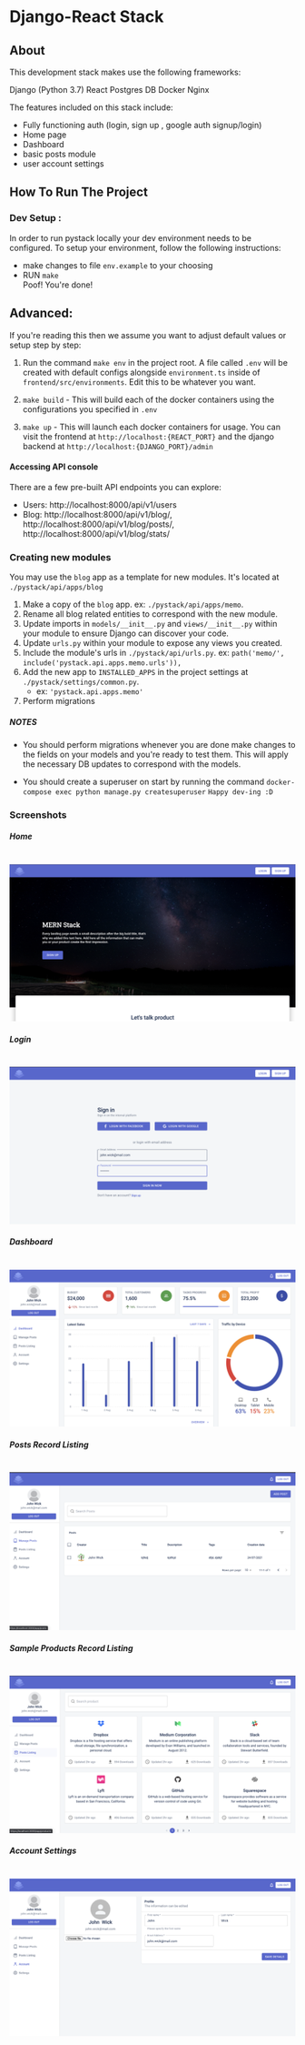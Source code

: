 # Django-React Stack

## About 
This development stack makes use the following frameworks:

Django (Python 3.7)
React
Postgres DB
Docker
Nginx

The features included on this stack include:

- Fully functioning auth (login, sign up , google auth signup/login)
- Home page
- Dashboard
- basic posts module
- user account settings

## How To Run The Project 

### Dev Setup :
In order to run pystack locally your dev environment needs to be configured. To setup
your environment, follow the following instructions:
- make changes to file `env.example` to your choosing
- RUN `make`<br>
Poof! You're done!




## **Advanced:**

If you're reading this then we assume you want to adjust default values or setup step by step:

1. Run the command `make env` in the project root. A file called `.env` will be
created with default configs alongside `environment.ts` inside of 
`frontend/src/environments`. Edit this to be whatever you want.

2. `make build` - This will build each of the docker containers using the configurations you
specified in `.env`

3. `make up` - This will launch each docker containers for usage. You can visit the frontend at
`http://localhost:{REACT_PORT}` and the django backend at `http://localhost:{DJANGO_PORT}/admin`

#### Accessing API console
There are a few pre-built API endpoints you can explore:
- Users: http://localhost:8000/api/v1/users
- Blog: http://localhost:8000/api/v1/blog/, http://localhost:8000/api/v1/blog/posts/, http://localhost:8000/api/v1/blog/stats/

### Creating new modules
You may use the `blog` app as a template for new modules. It's located at `./pystack/api/apps/blog`

1. Make a copy of the `blog` app. ex: `./pystack/api/apps/memo`.
2. Rename all blog related entities to correspond with the new module.
3. Update imports in `models/__init__.py` and `views/__init__.py` within your module to ensure Django can discover your code.
4. Update `urls.py` within your module to expose any views you created.
5. Include the module's urls in `./pystack/api/urls.py`. ex: `path('memo/', include('pystack.api.apps.memo.urls')),`
6. Add the new app to `INSTALLED_APPS` in the project settings at `./pystack/settings/common.py`.
    - ex: `'pystack.api.apps.memo'`
7. Perform migrations

##### NOTES
- You should perform migrations whenever you are done make changes to the fields on 
your models and you're ready to test them. This will apply the necessary DB updates to correspond with the models.

- You should create a superuser on start by running the command `docker-compose exec python manage.py createsuperuser`
`Happy dev-ing :D`

### Screenshots
##### Home
<code>
<img src='https://github.com/alissaahodge/Django-React-Stack/blob/master/ReadMeImages/Screenshot%202021-08-04%20at%207.29.47%20AM.png?raw=true'/>
</code>

##### Login
<code>
<img src='https://github.com/alissaahodge/MERN-Stack-basic/blob/master/ReadMeImages/Screenshot%202021-08-04%20at%207.30.09%20AM.png?raw=true'/>
</code>

##### Dashboard
<code>
<img src='https://github.com/alissaahodge/Django-React-Stack/blob/master/ReadMeImages/Screenshot%202021-08-04%20at%207.43.19%20AM.png?raw=true'/>
</code>

##### Posts Record Listing
<code>
<img src='https://github.com/alissaahodge/Django-React-Stack/blob/master/ReadMeImages/Screenshot%202021-08-04%20at%207.43.30%20AM.png?raw=true'/>
</code>

##### Sample Products Record Listing
<code>
<img src='https://github.com/alissaahodge/Django-React-Stack/blob/master/ReadMeImages/Screenshot%202021-08-04%20at%207.43.46%20AM.png?raw=true'/>
</code>

##### Account Settings
<code>
<img src='https://github.com/alissaahodge/Django-React-Stack/blob/master/ReadMeImages/Screenshot%202021-08-04%20at%207.43.51%20AM.png?raw=true'/>
</code>
